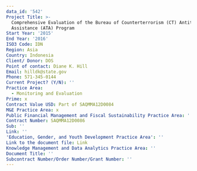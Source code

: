 ```yaml
---
data_id: '542'
Project Title: >-
  Comprehensive Evaluation of the Bureau of Counterterrorism (CT) Antiterrorism
  Assistance (ATA) Program
Start Year: '2015'
End Year: '2016'
ISO3 Code: IDN
Region: Asia
Country: Indonesia
Client/ Donor: DOS
Point of contact: Diane K. Hill
Email: hilldk@state.gov
Phone: 571-345-0144
Current Project? (Y/N): ''
Practice Area:
  - Monitoring and Evaluation
Prime: x
Contract Value USD: Part of SAQMMA12D0084
M&E Practice Area: x
Public Financial Management and Fiscal Sustainability Practice Area: ''
Contract Number: SAQMMA12D0086
Sub: ''
Link: ''
'Education, Gender, and Youth Development Practice Area': ''
Link to the document file: Link
Knowledge Management and Data Analytics Practice Area: ''
Document Title: ''
Subcontract Number/Order Number/Grant Number: ''
---
```

